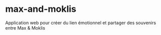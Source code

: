 # max-and-moklis
Application web pour créer du lien émotionnel et partager des souvenirs entre Max &amp; Moklis
